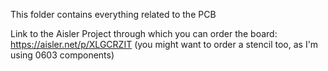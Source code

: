 This folder contains everything related to the PCB 

Link to the Aisler Project through which you can order the board:  
https://aisler.net/p/XLGCRZIT (you might want to order a stencil too, as I'm using 0603 components)
